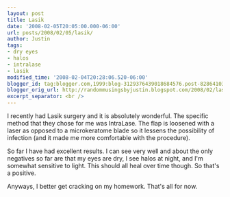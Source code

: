```yaml
---
layout: post
title: Lasik
date: '2008-02-05T20:05:00.000-06:00'
url: posts/2008/02/05/lasik/
author: Justin
tags:
- dry eyes
- halos
- intralase
- lasik
modified_time: '2008-02-04T20:28:06.520-06:00'
blogger_id: tag:blogger.com,1999:blog-3129376439018684576.post-8286410300167557958
blogger_orig_url: http://randommusingsbyjustin.blogspot.com/2008/02/lasik.html
excerpt_separator: <br />
---
```


I recently had Lasik surgery and it is absolutely wonderful. The specific method that they chose for me was IntraLase. The flap is loosened with a laser as opposed to a microkeratome blade so it lessens the possibility of infection (and it made me more comfortable with the procedure).

So far I have had excellent results. I can see very well and about the only negatives so far are that my eyes are dry, I see halos at night, and I'm somewhat sensitive to light. This should all heal over time though. So that's a positive.

Anyways, I better get cracking on my homework. That's all for now.
<!--more-->
